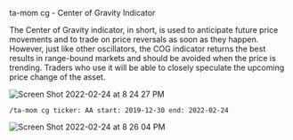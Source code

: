ta-mom cg - Center of Gravity Indicator

The Center of Gravity indicator, in short, is used to anticipate future price movements and to trade on price reversals as soon as they happen. However, just like other oscillators, the COG indicator returns the best results in range-bound markets and should be avoided when the price is trending. Traders who use it will be able to closely speculate the upcoming price change of the asset.

![Screen Shot 2022-02-24 at 8 24 27 PM](https://user-images.githubusercontent.com/85772166/155653444-c3fbefd5-0b0b-4f1f-b2d0-6da94c703eae.png)

```
/ta-mom cg ticker: AA start: 2019-12-30 end: 2022-02-24
```

![Screen Shot 2022-02-24 at 8 26 04 PM](https://user-images.githubusercontent.com/85772166/155653589-7608a55a-e5e8-4166-b23f-a1b24400af2c.png)
